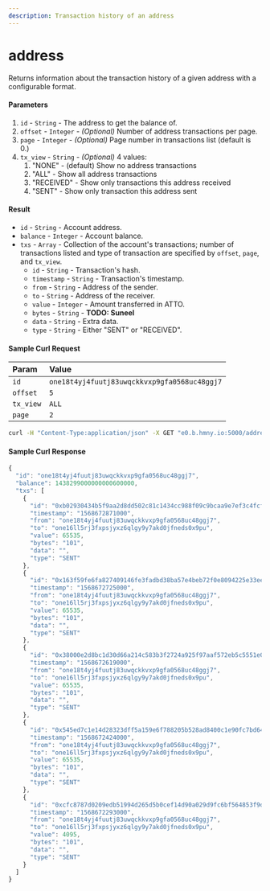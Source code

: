 ```yaml
---
description: Transaction history of an address
---
```


# address

Returns information about the transaction history of a given address with a configurable format.

#### Parameters

1. `id` - `String` -  The address to get the balance of.
2. `offset` - `Integer` - _\(Optional\)_ Number of address transactions per page.
3. `page` - `Integer` - _\(Optional\)_ Page number in transactions list \(default is 0.\)
4. `tx_view` - `String` - _\(Optional\)_ 4 values:
   1. "NONE" - \(default\) Show no address transactions
   2. "ALL" - Show all address transactions
   3. "RECEIVED" - Show only transactions this address received
   4. "SENT" - Show only transaction this address sent

#### Result

* `id` - `String` - Account address.
* `balance` - `Integer` - Account balance.
* `txs` - `Array` - Collection of the account's transactions; number of transactions listed and type of transaction are specified by `offset`, `page`, and `tx_view`.
  * `id` - `String` - Transaction's hash.
  * `timestamp` - `String` - Transaction's timestamp.
  * `from` - `String` - Address of the sender.
  * `to` - `String` - Address of the receiver.
  * `value` - `Integer` - Amount transferred in ATTO.
  * `bytes` - `String` - **TODO: Suneel**
  * `data` - `String` - Extra data.
  * `type` - `String` - Either "SENT" or "RECEIVED".

#### Sample Curl Request

| Param | Value |
| :--- | :--- |
| `id` | `one18t4yj4fuutj83uwqckkvxp9gfa0568uc48ggj7` |
| `offset` | `5` |
| `tx_view` | `ALL` |
| `page` | `2` |

```bash
curl -H "Content-Type:application/json" -X GET "e0.b.hmny.io:5000/address?id=one18t4yj4fuutj83uwqckkvxp9gfa0568uc48ggj7&tx_view=ALL&offset=5&page=2"
```

#### Sample Curl Response

```javascript
{
  "id": "one18t4yj4fuutj83uwqckkvxp9gfa0568uc48ggj7",
  "balance": 1438299000000000600000,
  "txs": [
    {
      "id": "0xb02930434b5f9aa2d8dd502c81c1434cc988f09c9bcaa9e7ef3c4fcf4d8db82d",
      "timestamp": "1568672871000",
      "from": "one18t4yj4fuutj83uwqckkvxp9gfa0568uc48ggj7",
      "to": "one16ll5rj3fxpsjyxz6qlgy9y7akd0jfneds0x9pu",
      "value": 65535,
      "bytes": "101",
      "data": "",
      "type": "SENT"
    },
    {
      "id": "0x163f59fe6fa827409146fe3fadbd38ba57e4beb72f0e8094225e33ee3e55a0cf",
      "timestamp": "1568672725000",
      "from": "one18t4yj4fuutj83uwqckkvxp9gfa0568uc48ggj7",
      "to": "one16ll5rj3fxpsjyxz6qlgy9y7akd0jfneds0x9pu",
      "value": 65535,
      "bytes": "101",
      "data": "",
      "type": "SENT"
    },
    {
      "id": "0x38000e2d8bc1d30d66a214c583b3f2724a925f97aaf572eb5c5551e0a8e231e2",
      "timestamp": "1568672619000",
      "from": "one18t4yj4fuutj83uwqckkvxp9gfa0568uc48ggj7",
      "to": "one16ll5rj3fxpsjyxz6qlgy9y7akd0jfneds0x9pu",
      "value": 65535,
      "bytes": "101",
      "data": "",
      "type": "SENT"
    },
    {
      "id": "0x545ed7c1e14d28323dff5a159e6f788205b528ad8400c1e90fc7bd64433e2526",
      "timestamp": "1568672424000",
      "from": "one18t4yj4fuutj83uwqckkvxp9gfa0568uc48ggj7",
      "to": "one16ll5rj3fxpsjyxz6qlgy9y7akd0jfneds0x9pu",
      "value": 65535,
      "bytes": "101",
      "data": "",
      "type": "SENT"
    },
    {
      "id": "0xcfc8787d0209edb51994d265d5b0cef14d90a029d9fc6bf564853f9d5e766511",
      "timestamp": "1568672293000",
      "from": "one18t4yj4fuutj83uwqckkvxp9gfa0568uc48ggj7",
      "to": "one16ll5rj3fxpsjyxz6qlgy9y7akd0jfneds0x9pu",
      "value": 4095,
      "bytes": "101",
      "data": "",
      "type": "SENT"
    }
  ]
}
```

